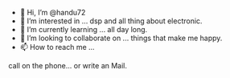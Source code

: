 - 👋 Hi, I’m @handu72
- 👀 I’m interested in ... dsp and all thing about electronic.
- 🌱 I’m currently learning ... all day long.
- 💞️ I’m looking to collaborate on ... things that make me happy.
- 📫 How to reach me ...

call on the phone... or write an Mail.

<!---
handu72/handu72 is a ✨ special ✨ repository because its `README.md` (this file) appears on your GitHub profile.
You can click the Preview link to take a look at your changes.
--->

